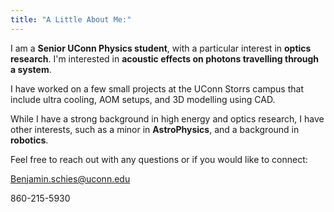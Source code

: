 ```yaml
---
title: "A Little About Me:"
---
```



I am a **Senior UConn Physics student**, with a particular interest in **optics research**. I'm interested in **acoustic effects on photons travelling through a system**. 

I have worked on a few small projects at the UConn Storrs campus that include ultra cooling, AOM setups, and 3D modelling using CAD. 

While I have a strong background in high energy and optics research, I have other interests, such as a minor in **AstroPhysics**, and a background in **robotics**.

Feel free to reach out with any questions or if you would like to connect:

Benjamin.schies@uconn.edu

860-215-5930

